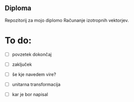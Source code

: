 ﻿## Diploma

Repozitorij za mojo diplomo Računanje izotropnih vektorjev.

# To do:
- [ ] povzetek dokončaj
- [ ] zaključek
- [ ] še kje navedem vire?
- [ ] unitarna transformacija
- [ ] kar je bor napisal



